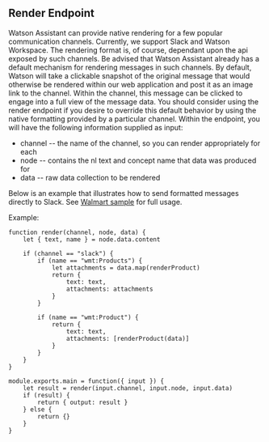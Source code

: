 ## Render Endpoint

Watson Assistant can provide native rendering for a few popular communication channels. Currently, we support Slack and Watson Workspace. The rendering format is, of course, dependant upon the api exposed by such channels. Be advised that Watson Assistant already has a default mechanism for rendering messages in such channels. By default, Watson will take a clickable snapshot of the original message that would otherwise be rendered within our web application and post it as an image link to the channel. Within the channel, this message can be clicked to engage into a full view of the message data. You should consider using the render endpoint if you desire to override this default behavior by using the native formatting provided by a particular channel. Within the endpoint, you will have the following information supplied as input:
- channel -- the name of the channel, so you can render appropriately for each
- node -- contains the nl text and concept name that data was produced for
- data -- raw data collection to be rendered

Below is an example that illustrates how to send formatted messages directly to Slack. See [Walmart sample](../../../samples/Walmart.md) for full usage.

Example:

```
function render(channel, node, data) {
    let { text, name } = node.data.content

    if (channel == "slack") {
        if (name == "wmt:Products") {
            let attachments = data.map(renderProduct)
            return {
                text: text,
                attachments: attachments
            }
        }
    
        if (name == "wmt:Product") {
            return {
                text: text,
                attachments: [renderProduct(data)]
            }
        }
    }
}

module.exports.main = function({ input }) {
    let result = render(input.channel, input.node, input.data)
    if (result) {
        return { output: result }
    } else {
        return {}
    }
}
```
